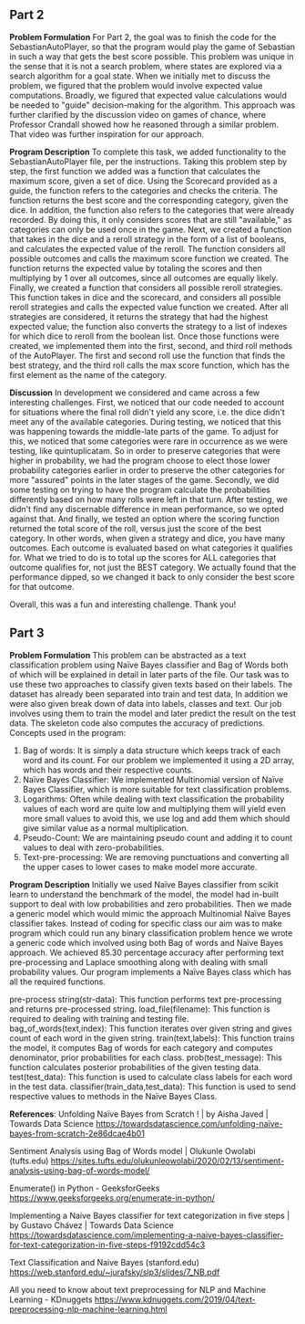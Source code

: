 ## Part 2

**Problem Formulation**
For Part 2, the goal was to finish the code for the SebastianAutoPlayer, so that the program would play the game of Sebastian in such a way that gets the best score possible. This problem was unique in the sense that it is not a search problem, where states are explored via a search algorithm for a goal state. When we initially met to discuss the problem, we figured that the problem would involve expected value computations. Broadly, we figured that expected value calculations would be needed to "guide" decision-making for the algorithm. This approach was further clarified by the discussion video on games of chance, where Professor Crandall showed how he reasoned through a similar problem. That video was further inspiration for our approach. 

**Program Description**
To complete this task, we added functionality to the SebastianAutoPlayer file, per the instructions. Taking this problem step by step, the first function we added was a function that calculates the maximum score, given a set of dice. Using the Scorecard provided as a guide, the function refers to the categories and checks the criteria. The function returns the best score and the corresponding category, given the dice. In addition, the function also refers to the categories that were already recorded. By doing this, it only considers scores that are still "available," as categories can only be used once in the game. Next, we created a function that takes in the dice and a reroll strategy in the form of a list of booleans, and calculates the expected value of the reroll. The function considers all possible outcomes and calls the maximum score function we created. The function returns the expected value by totaling the scores and then multiplying by 1 over all outcomes, since all outcomes are equally likely. Finally, we created a function that considers all possible reroll strategies. This function takes in dice and the scorecard, and considers all possible reroll strategies and calls the expected value function we created. After all strategies are considered, it returns the strategy that had the highest expected value; the function also converts the strategy to a list of indexes for which dice to reroll from the boolean list. Once those functions were created, we implemented them into the first, second, and third roll methods of the AutoPlayer. The first and second roll use the function that finds the best strategy, and the third roll calls the max score function, which has the first element as the name of the category.

**Discussion**
In development we considered and came across a few interesting challenges. First, we noticed that our code needed to account for situations where the final roll didn't yield any score, i.e. the dice didn't meet any of the available categories. During testing, we noticed that this was happening towards the middle-late parts of the game. To adjust for this, we noticed that some categories were rare in occurrence as we were testing, like quintuplicatam. So in order to preserve categories that were higher in probability, we had the program choose to elect those lower probability categories earlier in order to preserve the other categories for more "assured" points in the later stages of the game. Secondly, we did some testing on trying to have the program calculate the probabilities differently based on how many rolls were left in that turn. After testing, we didn't find any discernable difference in mean performance, so we opted against that. And finally, we tested an option where the scoring function returned the total score of the roll, versus just the score of the best category. In other words, when given a strategy and dice, you have many outcomes. Each outcome is evaluated based on what categories it qualifies for. What we tried to do is to total up the scores for ALL categories that outcome qualifies for, not just the BEST category. We actually found that the performance dipped, so we changed it back to only consider the best score for that outcome.

Overall, this was a fun and interesting challenge. Thank you!

## Part 3

**Problem Formulation**
This problem can be abstracted as a text classification problem using Naïve Bayes classifier and Bag of Words both of which will be explained in detail in later parts of the file. Our task was to use these two approaches to classify given texts based on their labels. The dataset has already been separated into train and test data, In addition we were also given break down of data into labels, classes and text. Our job involves using them to train the model and later predict the result on the test data. The skeleton code also computes the accuracy of predictions.
Concepts used in the program:

1)	Bag of words: It is simply a data structure which keeps track of each word and its count. For our problem we implemented it using a 2D array, which has words and their respective counts.
2)	Naïve Bayes Classifier: We implemented Multinomial version of Naïve Bayes Classifier, which is more suitable for text classification problems.
3)	Logarithms: Often while dealing with text classification the probability values of each word are quite low and multiplying them will yield even more small values to avoid this, we use log and add them which should give similar value as a normal multiplication.
4)	 Pseudo-Count: We are maintaining pseudo count and adding it to count values to deal with zero-probabilities.
5)	Text-pre-processing: We are removing punctuations and converting all the upper cases to lower cases to make model more accurate.

**Program Description**
Initially we used Naïve Bayes classifier from scikit learn to understand the benchmark of the model, the model had in-built support to deal with low probabilities and zero probabilities. Then we made a generic model which would mimic the approach Multinomial Naïve Bayes classifier takes. Instead of coding for specific class our aim was to make program which could run any binary classification problem hence we wrote a generic code which involved using both Bag of words and Naïve Bayes approach. We achieved 85.30 percentage accuracy after performing text pre-processing and Laplace smoothing along with dealing with small probability values. Our program implements a Naïve Bayes class which has all the required functions.

pre-process string(str-data): This function performs text pre-processing and returns pre-processed string.
load_file(filename): This function is required to dealing with training and testing file.	
bag_of_words(text,index): This function iterates over given string and gives count of each word in the given string.
train(text,labels): This function trains the model, it computes Bag of words for each category and computes denominator, prior probabilities for each class.
prob(test_message): This function calculates posterior probabilities of the given testing data.
test(test_data): This function is used to calculate class labels for each word in the test data.
classifier(train_data,test_data): This function is used to send respective values to methods in the Naïve Bayes Class.

**References**:
Unfolding Naïve Bayes from Scratch ! | by Aisha Javed | Towards Data Science
https://towardsdatascience.com/unfolding-naïve-bayes-from-scratch-2e86dcae4b01


Sentiment Analysis using Bag of Words model | Olukunle Owolabi (tufts.edu)
https://sites.tufts.edu/olukunleowolabi/2020/02/13/sentiment-analysis-using-bag-of-words-model/

Enumerate() in Python - GeeksforGeeks
https://www.geeksforgeeks.org/enumerate-in-python/

Implementing a Naive Bayes classifier for text categorization in five steps | by Gustavo Chávez | Towards Data Science
https://towardsdatascience.com/implementing-a-naive-bayes-classifier-for-text-categorization-in-five-steps-f9192cdd54c3


Text Classification and Naive Bayes (stanford.edu)
https://web.stanford.edu/~jurafsky/slp3/slides/7_NB.pdf

All you need to know about text preprocessing for NLP and Machine Learning - KDnuggets
https://www.kdnuggets.com/2019/04/text-preprocessing-nlp-machine-learning.html
